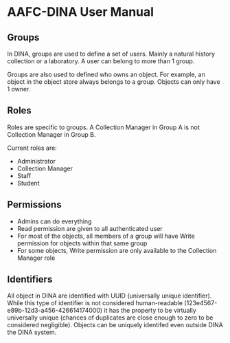 # AAFC-DINA User Manual

## Groups

In DINA, groups are used to define a set of users. Mainly a natural history collection or a laboratory.
A user can belong to more than 1 group.

Groups are also used to defined who owns an object. For example, an object in the object store always belongs to a group.
Objects can only have 1 owner.


## Roles

Roles are specific to groups. A Collection Manager in Group A is not Collection Manager in Group B.

Current roles are:

* Administrator
* Collection Manager
* Staff
* Student

## Permissions

* Admins can do everything
* Read permission are given to all authenticated user
* For most of the objects, all members of a group will have Write permission for objects within that same group
* For some objects, Write permission are only available to the Collection Manager role

## Identifiers

All object in DINA are identified with UUID (universally unique identifier). While this type of identifier is not considered human-readable (123e4567-e89b-12d3-a456-426614174000) it has the property to be virtually universally unique (chances of duplicates are close enough to zero to be considered negligible). Objects can be uniquely identifed even outside DINA the DINA system.
